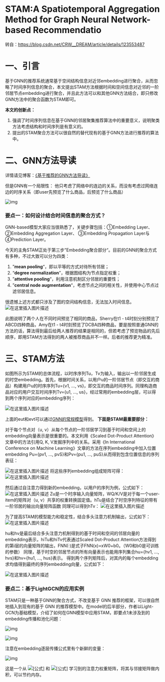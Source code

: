 # STAM:A Spatiotemporal Aggregation Method for Graph Neural Network-based Recommendatio

转自：https://blog.csdn.net/CRW__DREAM/article/details/123553487

# 一、引言

基于GNN的推荐系统通常基于空间结构信息对近邻embedding进行聚合，从而忽略了时间序列信息的聚合，本文提出STAM方法根据时间和空间信息对近邻的一阶邻居节点embedding进行聚合，并且此方法可以和其他GNN方法结合，即只修改GNN方法中的聚合函数为STAM即可。

**本文的创新点：**

1. 强调了时间序列信息在基于GNN的邻居聚集推荐算法中的重要意义，说明聚类方法考虑结构和时间序列是有意义的。
2. 提出的STAM聚合方法可以很自然的替代现有的基于GNN方法进行推荐的算法中。



# 二、GNN方法导读

详情请见博客：[《基于推荐的GNN方法导读》](https://blog.csdn.net/CRW__DREAM/article/details/123560193?spm=1001.2014.3001.5501)

但是GNN有一个局限性：
他只考虑了网络中的连边的关系，而没有考虑过网络连边的时序关系（即user先预览了什么商品，后预览了什么商品）


![img](https://pic2.zhimg.com/80/v2-26724af4c437674e37ecf81ecfa8b295_1440w.jpg)

### **要点一：如何设计结合时间信息的聚合方式？**

GNN-based模型大家应当很熟悉了，关键步骤包括：①Embedding Layer、②Embedding Aggregation Layer、 ③Embedding Propagation Layer与④Prediction Layer。

今天的主角STAM正处于第三步”Embedding聚合部分“。目前的GNN的聚合方式有多种，不过大致可以分为四类：

1. ”**mean pooling**“，即以平等的方式对待所有邻居；
2. “**degree normalization**”，根据图结构为节点指定权重；
3. ”**attentive pooling**“，利用注意机制区分邻居的重要性；
4. ”**central node augmentation**“，考虑节点之间的相关性，并使用中心节点过滤邻居信息。

很遗憾上述方式都只涉及了图的空间结构信息，无法加入时间信息。![在这里插入图片描述](https://img-blog.csdnimg.cn/c8fedaa0716a43c19ae1349e28abe0a0.png?x-oss-process=image/watermark,type_d3F5LXplbmhlaQ,shadow_50,text_Q1NETiBA5aCH56ak,size_20,color_FFFFFF,t_70,g_se,x_16#pic_center)



此图说明了两个人在不同时间预览了相同的商品，Sherry在t1 - t4时刻分别预览了ABCD四种商品，Amy在t1 - t4时刻预览了DCBA四种商品，要是按照普通GNN的方法的话，算法得到最后给两人推荐的结果是相同的，但若考虑了预览物品的先后顺序，即用STAM方法得到的两人被推荐商品并不一样。后者的推荐更为精准。



# 三、STAM方法

如图所示为STAM的总体流程，以时序序列Tu，Tv为输入，输出以一阶邻居生成的时空embedding。首先，根据时间关系，以用户u的一阶邻居节点（即交互的商品）构建用户u的时序序列Tu={v1, …, vs}，即交互的商品时间序列。同理构造商品对应的用户交互时间序列Tv={u1, …, us}，经过常用的embedding层，可以得到两个序列对应的embedding序列：

![在这里插入图片描述](https://img-blog.csdnimg.cn/d65bfd6fd9494905b05a91fb9afb21a7.png#pic_center)

上面的eut和evt可以通过[GNN的常规模型](https://blog.csdn.net/CRW__DREAM/article/details/123560193?spm=1001.2014.3001.5501)得到。
**下面是STAM最重要部分：**

对于每个节点对（u, v）从每个节点的一阶邻居学习到基于时间和空间上的embedding向量表示是很重要的。本文利用《Scaled Dot-Product Attention》文章中的方法引用Q, K, V发掘序列中的关系。采用《In International Conference on Machine Learning》文章的方法在序列embedding中加入位置embedding Pu={pv1, …, pvS}和Pv={pu1, …, puS}从而得到包含位置信息的序列表征：

![在这里插入图片描述](https://img-blog.csdnimg.cn/db65db28897343d2941462a4effd98b0.png)
将这些序列embedding组成矩阵可得：
![在这里插入图片描述](https://img-blog.csdnimg.cn/0df18c09d71540be82c7779d66539ca5.png#pic_center)



然后通过自注意力得到新的embedding，以用户的序列为例，公式如下：
![在这里插入图片描述](https://img-blog.csdnimg.cn/080dbd225e1b4c45aa3791a4322b1681.png#pic_center)
Zu是一个时序输入向量矩阵，WQ/K/V是对于每一个user-item的矩阵对（u, v）共享的权重转换固定值。hTu是结合了时空序列特征的带有一阶邻居的输出向量矩阵函数
同理可以得到hTv：
![在这里插入图片描述](https://img-blog.csdnimg.cn/63f5f962aeee40c9b862ce18b1929165.png#pic_center)

为了提高STAM的模型能力和稳定性，结合多头注意力机制输出，公式如下：
![在这里插入图片描述](https://img-blog.csdnimg.cn/397ed95be077437ba5977c2a7cf63aa2.png#pic_center)



hu和hv是最后结合多头注意力机制得到的基于时间和空间的邻居向量的embedding表示，hiTu和hiTv代表通过Scaled Dot-Product Attention方法得到的第i层的向量矩阵的输出，FNN(·)是式子FNN(x)=xW0+b0。（W0和b0是可训练的参数）
同理，基于时空的邻居节点的所有向量表示也能用序列集合hu={hv1, …, hvs}和hv={hu1, …, hus}表示。
得到两个序列矩阵后，对其内的每个embedding求均值得到最终的序列embedding向量，公式如下：

![在这里插入图片描述](https://img-blog.csdnimg.cn/0f954b5ca7534a3c8a56ad4368191a59.png#pic_center)

### **要点二：基于LightGCN的应用实例**

STAM只是一种基于GNN的聚合方式，不改变基于 GNN 推荐的框架，可以很自然地插入到现有的基于 GNN 的推荐模型中。在model的后半部分，作者以Light-GCN为基础模型，介绍了如何在GNN模型中应用STAM，即要点1未涉及到的embedding传播和池化问题：

![img](https://pic4.zhimg.com/80/v2-e05b47f63009b9fda1a57b626b608153_1440w.png)

![img](https://pic2.zhimg.com/80/v2-666f5e00b44ff25f0b2f43ff5ea53525_1440w.jpg)

注意在embedding逐层传播公式里有个新鲜的变量：

![img](https://pic3.zhimg.com/80/v2-1c69d143334fd2785d701d7aa91799a6_1440w.jpg)

这是一个从 ![[公式]](https://www.zhihu.com/equation?tex=h_u) 和 ![[公式]](https://www.zhihu.com/equation?tex=h_v) 学习到的注意力权重矩阵，将其与邻接矩阵做内积，可以节约内存。




